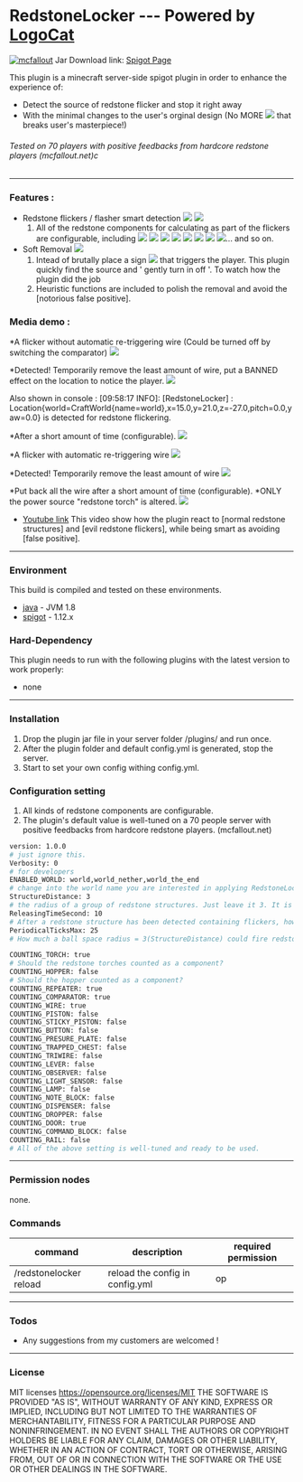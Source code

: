 # RedstoneLocker --- Powered by [LogoCat](https://mcuuid.net/?q=logocat) 
[![mcfallout](https://i.imgur.com/o6S7V07.png)](https://mcfallout.net)
Jar Download link: [Spigot Page](https://www.spigotmc.org/resources/falloutcraft.20984/)

This plugin is a minecraft server-side spigot plugin in order to enhance the experience of:
  - Detect the source of redstone flicker and stop it right away
  - With the minimal changes to the user's orginal design (No MORE ![](https://www.csie.ntu.edu.tw/~b98902055/items/323-0.png) that breaks user's masterpiece!)

###### Tested on 70 players with positive feedbacks from hardcore redstone players (mcfallout.net)c

---------
  ### Features : 
  - Redstone flickers / flasher smart detection ![](https://www.csie.ntu.edu.tw/~b98902055/items/76-0.png)  ![](https://www.csie.ntu.edu.tw/~b98902055/items/150-0.png)
    1. All of the redstone components for calculating as part of the flickers are configurable, including 
    ![](https://www.csie.ntu.edu.tw/~b98902055/items/55-0.png) ![](https://www.csie.ntu.edu.tw/~b98902055/items/149-0.png) ![](https://www.csie.ntu.edu.tw/~b98902055/items/151-0.png) ![](https://www.csie.ntu.edu.tw/~b98902055/items/157-0.png) ![](https://www.csie.ntu.edu.tw/~b98902055/items/158-0.png) ![](https://www.csie.ntu.edu.tw/~b98902055/items/131-0.png) ![](https://www.csie.ntu.edu.tw/~b98902055/items/72-0.png) ![](https://www.csie.ntu.edu.tw/~b98902055/items/71-0.png)... and so on.
  - Soft Removal ![](https://www.csie.ntu.edu.tw/~b98902055/items/285-0.png) 
    1. Intead of brutally place a sign ![](https://www.csie.ntu.edu.tw/~b98902055/items/323-0.png) that triggers the player. This plugin quickly find the source and ' gently turn in off '. To watch how the plugin did the job
    2. Heuristic functions are included to polish the removal and avoid the [notorious false positive].
  ### Media demo : 
  
*A flicker without automatic re-triggering wire (Could be turned off by switching the comparator)
 ![](https://i.imgur.com/UrfjbDx.png)

*Detected! Temporarily remove the least amount of wire, put a BANNED effect on the location to notice the player. 
![](https://i.imgur.com/ffu70q4.png)

Also shown in console : 
[09:58:17 INFO]: [RedstoneLocker] : Location{world=CraftWorld{name=world},x=15.0,y=21.0,z=-27.0,pitch=0.0,yaw=0.0} 
is detected for redstone flickering.

*After a short amount of time (configurable). 
![](https://i.imgur.com/C3DYBL0.png)


*A flicker with automatic re-triggering wire
![](https://i.imgur.com/XQufdWC.png)

*Detected! Temporarily remove the least amount of wire
![](https://i.imgur.com/y46hWKN.png)

*Put back all the wire after a short amount of time (configurable). 
*ONLY the power source "redstone torch" is altered. 
![](https://i.imgur.com/Aeg2dWK.png)
  
  
  - [Youtube link](https://www.youtube.com/watch?v=DOGYUIlFsTQ&feature=youtu.be) 
   This video show how the plugin react to [normal redstone structures] and [evil redstone flickers], 
   while being smart as avoiding [false positive].
---------
### Environment 
This build is compiled and tested on these environments.
* [java] - JVM 1.8
* [spigot] - 1.12.x

### Hard-Dependency
This plugin needs to run with the following plugins with the latest version to work properly:
* none
----
### Installation
1. Drop the plugin jar file in your server folder /plugins/ and run once.
2. After the plugin folder and default config.yml is generated, stop the server.
3. Start to set your own config withing config.yml.

### Configuration setting
1. All kinds of redstone components are configurable. 
2. The plugin's default value is well-tuned on a 70 people server with positive feedbacks from hardcore redstone players.  (mcfallout.net) 
```sh
version: 1.0.0
# just ignore this.
Verbosity: 0
# for developers
ENABLED_WORLD: world,world_nether,world_the_end
# change into the world name you are interested in applying RedstoneLocker!
StructureDistance: 3
# the radius of a group of redstone structures. Just leave it 3. It is a tuned parameters. 
ReleasingTimeSecond: 10
# After a redstone structure has been detected containing flickers, how long would this area could fire redstone event without being ignore.
PeriodicalTicksMax: 25
# How much a ball space radius = 3(StructureDistance) could fire redstone event every second. (A circuit could fire multiple events based on how many components are considered. See the component config below.)

COUNTING_TORCH: true
# Should the redstone torches counted as a component?
COUNTING_HOPPER: false
# Should the hopper counted as a component?
COUNTING_REPEATER: true
COUNTING_COMPARATOR: true
COUNTING_WIRE: true
COUNTING_PISTON: false
COUNTING_STICKY_PISTON: false
COUNTING_BUTTON: false
COUNTING_PRESURE_PLATE: false
COUNTING_TRAPPED_CHEST: false
COUNTING_TRIWIRE: false
COUNTING_LEVER: false
COUNTING_OBSERVER: false
COUNTING_LIGHT_SENSOR: false
COUNTING_LAMP: false
COUNTING_NOTE_BLOCK: false
COUNTING_DISPENSER: false
COUNTING_DROPPER: false
COUNTING_DOOR: true
COUNTING_COMMAND_BLOCK: false
COUNTING_RAIL: false
# All of the above setting is well-tuned and ready to be used. 

```
----
### Permission nodes
none.

### Commands
| command |description| required permission |
| ------ | ------ |---|
| /redstonelocker reload | reload the config in config.yml | op |

----
### Todos
 - Any suggestions from my customers are welcomed !

----
### License

MIT licenses https://opensource.org/licenses/MIT
THE SOFTWARE IS PROVIDED "AS IS", WITHOUT WARRANTY OF ANY KIND, EXPRESS OR IMPLIED, INCLUDING BUT NOT LIMITED TO THE WARRANTIES OF MERCHANTABILITY, FITNESS FOR A PARTICULAR PURPOSE AND NONINFRINGEMENT. IN NO EVENT SHALL THE AUTHORS OR COPYRIGHT HOLDERS BE LIABLE FOR ANY CLAIM, DAMAGES OR OTHER LIABILITY, WHETHER IN AN ACTION OF CONTRACT, TORT OR OTHERWISE, ARISING FROM, OUT OF OR IN CONNECTION WITH THE SOFTWARE OR THE USE OR OTHER DEALINGS IN THE SOFTWARE.

[//]: # (These are reference links used in the body of this note and get stripped out when the markdown processor does its job. There is no need to format nicely because it shouldn't be seen. Thanks SO - http://stackoverflow.com/questions/4823468/store-comments-in-markdown-syntax)

   [item]: <https://www.csie.ntu.edu.tw/~b98902055/items/>

   [vault]: <https://www.spigotmc.org/resources/vault.41918/>
   [multiverse-core]: <https://www.spigotmc.org/resources/multiverse-core.390/>
   [faction]: <https://www.spigotmc.org/resources/factions.1900/>
   [griefprevention]: <https://www.spigotmc.org/resources/griefprevention.1884/>
   [worldedit]: <https://dev.bukkit.org/projects/worldedit/files/2460562>
   [placeholderapi]: <https://www.spigotmc.org/resources/placeholderapi.6245/>
   [titlemanager]: <https://www.spigotmc.org/resources/titlemanager.1049/>
   [spigot]: <https://spigotmc.org>
   [java]: <https://java.com/zh_TW/>
   [license]: <https://opensource.org/licenses/MIT>

